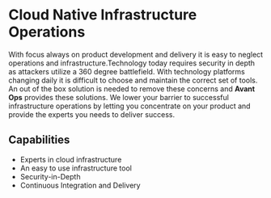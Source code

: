 # Cloud Native Infrastructure Operations
With focus always on product development and delivery it is easy to neglect operations and infrastructure.Technology today requires security in depth as attackers utilize a 360 degree battlefield. With technology platforms changing daily it is difficult to choose and maintain the correct set of tools. An out of the box solution is needed to remove these concerns and __Avant Ops__ provides these solutions. We lower your barrier to successful infrastructure operations by letting you concentrate on your product and provide the experts you needs to deliver success.

## Capabilities
  * Experts in cloud infrastructure
  * An easy to use infrastructure tool
  * Security-in-Depth
  * Continuous Integration and Delivery
